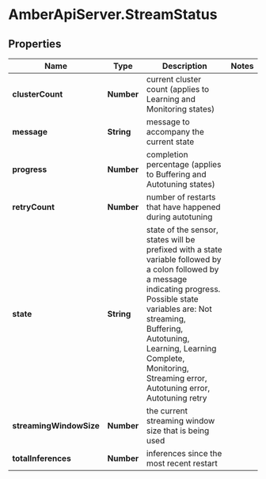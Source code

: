 # AmberApiServer.StreamStatus

## Properties
Name | Type | Description | Notes
------------ | ------------- | ------------- | -------------
**clusterCount** | **Number** | current cluster count (applies to Learning and Monitoring states) | 
**message** | **String** | message to accompany the current state | 
**progress** | **Number** | completion percentage (applies to Buffering and Autotuning states) | 
**retryCount** | **Number** | number of restarts that have happened during autotuning | 
**state** | **String** | state of the sensor, states will be prefixed with a state variable  followed by a colon followed by a message indicating progress.  Possible state variables  are: Not streaming, Buffering, Autotuning, Learning, Learning Complete, Monitoring,  Streaming error,  Autotuning error, Autotuning retry | 
**streamingWindowSize** | **Number** | the current streaming window size that is being used | 
**totalInferences** | **Number** | inferences since the most recent restart | 
